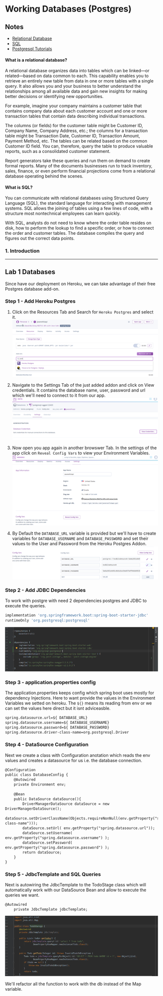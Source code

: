 # Working Databases (Postgres) 

## Notes

* [Relational Database](https://www.ibm.com/cloud/learn/relational-databases)
* [SQL](https://www.w3schools.com/sql/default.asp)
* [Postgresql Tutorials](https://www.postgresqltutorial.com/)

#### What is a relational database?
A relational database organizes data into tables which can be linked—or related—based on data common to each. This capability enables you to retrieve an entirely new table from data in one or more tables with a single query. It also allows you and your business to better understand the relationships among all available data and gain new insights for making better decisions or identifying new opportunities.

For example, imagine your company maintains a customer table that contains company data about each customer account and one or more transaction tables that contain data describing individual transactions.

The columns (or fields) for the customer table might be Customer ID, Company Name, Company Address, etc.; the columns for a transaction table might be Transaction Date, Customer ID, Transaction Amount, Payment Method, etc. The tables can be related based on the common Customer ID field. You can, therefore, query the table to produce valuable reports, such as a consolidated customer statement.

Report generators take these queries and run them on demand to create formal reports. Many of the documents businesses run to track inventory, sales, finance, or even perform financial projections come from a relational database operating behind the scenes.

#### What is SQL?
You can communicate with relational databases using Structured Query Language (SQL), the standard language for interacting with management systems. SQL allows the joining of tables using a few lines of code, with a structure most nontechnical employees can learn quickly.

With SQL, analysts do not need to know where the order table resides on disk, how to perform the lookup to find a specific order, or how to connect the order and customer tables. The database compiles the query and figures out the correct data points.

### 1. Introduction

-----------------------------------------------------------------------------------------------
 
## Lab 1 Databases
Since have our deployment on Heroku, we can take advantage of their free Postgres database add-on.

### Step 1 - Add Heroku Postgres
1. Click on the Resources Tab and Search for `Heroku Postgres` and select it.
![Heroku Postgres Addon](/presentations/images/DBpostgres-Addon.png)

2. Navigate to the Settings Tab of the just added addon and click on View credentials. It contains the database name, user, password and url which we'll need to connect to it from our app. 
![Heroku Postgres Credentials](/presentations/images/DBviewcredentials.png)

3. Now open you app again in another browswer Tab. In the settings of the app click on `Reveal Config Vars` to view your Environment Variables.
![Heroku Postgres Config](/presentations/images/DBherokuConfig.png)

4. By Default the `DATABASE_URL` variable is provided but we'll have to create variables for `DATABASE_USERNAME` and `DATABASE_PASSWORD` and set their values to the User and Password from the Heroku Postgres Addon.
![App Postgres Config](/presentations/images/DBSetConfigFromAddon.png)


### Step 2 - Add JDBC Dependencies
To work with postgre with need 2 dependencies postgres and JDBC to execute the queries.
``` build.gradle
implementation 'org.springframework.boot:spring-boot-starter-jdbc'
runtimeOnly 'org.postgresql:postgresql'
```

![JDBC Deps](/presentations/images/DBlibs.png) 

### Step 3 - application.properties config
The application.properties keeps config which spring boot uses mostly for dependency Injections. Here to want provide the values in the Environment Variables we setted on heroku. The `${}` means its reading from env or we can set the values here direct but it isnt adviceasble.
``` application.properties
spring.datasource.url=${ DATABASE_URL}
spring.datasource.username=${ DATABASE_USERNAME}
spring.datasource.password=${ DATABASE_PASSWORD}
spring.datasource.driver-class-name=org.postgresql.Driver
```

### Step 4 - DataSource Configuration
Next we create a class with Configuration anotation which reads the env values and creates a datasource for us i.e. the database connection.
```Configuration
@Configuration
public class DatabaseConfig {
    @Autowired
    private Environment env;

    @Bean
    public DataSource dataSource(){
        DriverManagerDataSource dataSource = new DriverManagerDataSource();
        dataSource.setDriverClassName(Objects.requireNonNull(env.getProperty("spring.datasource.driver-class-name")));
        dataSource.setUrl( env.getProperty("spring.datasource.url"));
        dataSource.setUsername( env.getProperty("spring.datasource.username") );
        dataSource.setPassword( env.getProperty("spring.datasource.password") );
        return dataSource;
    }
}
```

### Step 5 - JdbcTemplate and SQL Queries
Next is autowiring the JdbcTemplate to the TodoStage class which will automatically work with our DataSource Bean and allow to execute the queries we want. 
```
@Autowired
    private JdbcTemplate jdbcTemplate;
``` 
![Tempalte ]( /presentations/images/jdbcTemplate.png)

We'll refactor all the function to work with the db instead of the Map variable.
